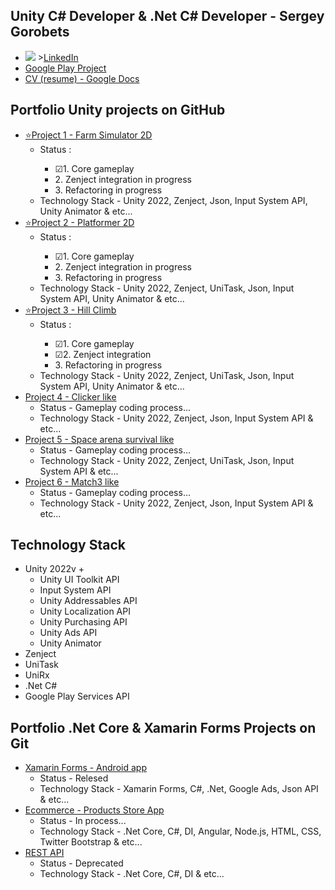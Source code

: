 ## Unity C# Developer & .Net C# Developer - Sergey Gorobets
<ul>
  <li><img src="https://github.com/Westtly25/Westtly25/assets/51928618/ed3c5a25-8c8d-4d90-bf57-0ce8800b9765"/>
><a href="https://www.linkedin.com/in/sergey-gorobets-657a4220a/">LinkedIn</a></li>
  <li><a href="https://play.google.com/store/apps/details?id=com.InsomniaStudio.FitPlus&hl=en">Google Play Project</a></li>
  <li><a href="https://docs.google.com/document/d/1sTgdgmcvNtUT4Zuns1SRfUwMX2GFcfWpJYFAsYcDN_o/edit?usp=sharing">CV (resume) - Google Docs</a></li>
</ul>

## Portfolio Unity projects on GitHub
<ul>
  <li><a href="https://github.com/Westtly25/Farm-Simulator-Like-Unity-2022.3-Zenject">⭐Project 1 - Farm Simulator 2D</a>
    <ul>
      <li>Status :</li>
        <ul>
          <li>☑1. Core gameplay</li>
          <li>2. Zenject integration in progress</li>
          <li>3. Refactoring in progress</li>
        </ul>
      <li>Technology Stack - Unity 2022, Zenject, Json, Input System API, Unity Animator & etc...</li>
    </ul>
  </li>
  <li>
    <a href="https://github.com/Westtly25/Portfolio-Platformer-Zenject-UniTask">⭐Project 2 - Platformer 2D</a>
    <ul>
      <li>Status :</li>
      <ul>
        <li>☑1. Core gameplay</li>
        <li>2. Zenject integration in progress</li>
        <li>3. Refactoring in progress</li>
      </ul>
      <li>Technology Stack - Unity 2022, Zenject, UniTask, Json, Input System API, Unity Animator & etc...</li>
    </ul>
  </li>
   <li>
    <a href="https://github.com/Westtly25/Portfolio-Unity-Zenject-UniTask-Hill-Climb-Like-Game">⭐Project 3 - Hill Climb</a>
    <ul>
      <li>Status :</li>
        <ul>
          <li>☑1. Core gameplay</li>
          <li>☑2. Zenject integration</li>
          <li>3. Refactoring in progress</li>
        </ul>
      <li>Technology Stack - Unity 2022, Zenject, UniTask, Json, Input System API, Unity Animator & etc...</li>
    </ul>
  </li>
    <li><a href="https://github.com/Westtly25/Clicker-Like-Unity2022-Zenject">Project 4 - Clicker like</a>
    <ul>
      <li>Status - Gameplay coding process...</li>
      <li>Technology Stack - Unity 2022, Zenject, Json, Input System API & etc...</li>
    </ul></li>
  <li>
    <a href="https://github.com/Westtly25/Space-Invaders-Unity2022-Zenject">Project 5 - Space arena survival like</a>
    <ul>
      <li>Status - Gameplay coding process...</li>
      <li>Technology Stack - Unity 2022, Zenject, UniTask, Json, Input System API & etc...</li>
    </ul>
  </li>
  <li>
    <a href="https://github.com/Westtly25/Potion-Match-3-Unity-2022-Zenject-Unity-Addressables">Project 6 - Match3 like</a>
    <ul>
      <li>Status - Gameplay coding process...</li>
      <li>Technology Stack - Unity 2022, Zenject, Json, Input System API & etc...</li>
    </ul>
  </li>
</ul>

## Technology Stack
<ul>
  <li>Unity 2022v +
    <ul>
      <li>Unity UI Toolkit API</li>
      <li>Input System API</li>
      <li>Unity Addressables API</li>
      <li>Unity Localization API</li>
      <li>Unity Purchasing API</li>
      <li>Unity Ads API</li>
      <li>Unity Animator</li>
    </ul>
  </li>
  <li>Zenject</li>
  <li>UniTask</li>
  <li>UniRx</li>
  <li>.Net C#</li>
  <li>Google Play Services API</li>
</ul>

## Portfolio .Net Core & Xamarin Forms Projects on Git
<ul>
  <li><a href="https://play.google.com/store/apps/details?id=com.InsomniaStudio.FitPlus&hl=en">Xamarin Forms - Android app</a>
   <ul>
      <li>Status - Relesed</li>
      <li>Technology Stack - Xamarin Forms, C#, .Net, Google Ads, Json API & etc...</li>
    </ul></li>
  <li><a href="https://github.com/Westtly25/ProductStoreApp">Ecommerce - Products Store App</a>
   <ul>
      <li>Status - In process...</li>
      <li>Technology Stack - .Net Core, C#, DI, Angular, Node.js, HTML, CSS,  Twitter Bootstrap & etc...</li>
    </ul></li>
  <li><a href="https://github.com/Westtly25/Notes.Backend">REST API</a>
   <ul>
      <li>Status - Deprecated</li>
      <li>Technology Stack - .Net Core, C#, DI & etc...</li>
    </ul></li>
</ul>
